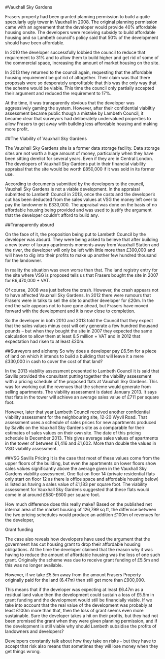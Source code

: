 #Vauxhall Sky Gardens

Frasers property had been granted planning permission to build a quite specularly ugly tower in Vauxhall in 2008. The original planning permission came with an agreement that the developer would provide 40% affordable housing onsite. The developers were receiving subsidy to build affordable housing and so Lambeth council's policy said that 50% of the development should have been affordable. 

In 2010 the developer successfully lobbied the council to reduce that requirement to 31% and to allow them to build higher and get rid of some of the commercial space, increasing the amount of market housing on the site. 

In 2013 they returned to the council again, requesting that the affordable housing requirement be got rid of altogether. Their claim was that there proposals were so desperately unprofitable that this was the only way that the scheme would be viable. This time the council only partially accepted their argument and reduced the requirement to 17%.

At the time, it was transparently obvious that the developer was aggressively gaming the system. However, after their confidential viabiltiy assessment became public though a mistake by Lambeth Council, it became clear that surveyors had deliberately undervalued properties to allow Frasers to get away with building less affordable housing and making more profit.

##The Viability of Vauxhall Sky Gardens

The Vauxhall Sky Gardens site is a former data storage facility. Data storage sites are not worth a huge amount of money, particularly when they have been sitting derelict for several years. Even if they are in Central London. The developers of Vauxhall Sky Gardens put in their financial viability appraisal that the site would be worth £850,000 if it was sold in its former use.

According to documents submitted by the developers to the council, Vauxhall Sky Gardens is not a viable development. In the appraisal submitted to Lambeth Council in 2013, once the costs and the developer’s cut has been deducted from the sales values at VSG the money left over to pay the landowner is £333,000. The appraisal was done on the basis of no affordable housing being provided and was used to justify the argument that the developer couldn’t afford to build any.

##Transparently absurd

On the face of it, the proposition being put to Lambeth Council by the developer was absurd. They were being asked to believe that after building a new tower of luxury apartments moments away from Vauxhall Station and the river, the developer will only be left with little more than £300,000 and will have to dig into their profits to make up another few hundred thousand for the landowner.

In reality the situation was even worse than that. The land registry entry for the site where VSG is proposed tells us that Frasers bought the site in 2007 for £6,470,000 + VAT.

Of course, 2008 was just before the crash. However, the crash appears not to have affected Vauxhall Sky Gardens. In 2012 there were rumours that Frasers were in talks to sell the site to another developer for £20m. In the end the sale appears not to have gone ahead, but Frasers have moved forward with the development and it is now close to completion.

So the developer in both 2010 and 2013 told the Council that they expect that the sales values minus cost will only generate a few hundred thousand pounds – but when they bought the site in 2007 they expected the same calculation to allow them at least 6.5 million + VAT and in 2012 that expectation had risen to at least £20m.

##Surveyors and alchemy
So why does a developer pay £6.5m for a piece of land on which it intends to build a building that will leave it a mere £330,000 in cash to cover the cost of that land? 

In the 2013 viability assessment presented to Lambeth Council it is said that Savills provided the consultant putting together the viability assessment with a pricing schedule of the proposed flats at Vauxhall Sky Gardens. This was for working out the revenues that the scheme would generate from selling apartments. The viability assessment is dated January 2013. It says that flats in the tower will achieve an average sales value of £711 per square foot.

However, later that year Lambeth Council received another confidential viability assessment for the neighbouring site, 12-20 Wyvil Road. That assessment uses a schedule of sales prices for new apartments produced by Savills on the Vauxhall Sky Gardens site as a comparable for their estimates of sales values on their own site. The date of this pricing schedule is December 2013. This gives average sales values of apartments in the tower of between £1,416 and £1,602. More than double the values in VSG viability assessment.

##VSG Savills Pricing
It is the case that most of these values come from the upper floors of the building, but even the apartments on lower floors show sales values significantly above the average given in the Vauxhall Sky Gardens viability assessment. One flat on floor 14 (private residential flats only start on floor 12 as there is office space and affordable housing below) is listed as having a sales value of £1,183 per square foot. The viability assessment for Vauxhall Sky Gardens suggested that these flats would come in at around £580-£600 per square foot.

How much difference does this really make? Based on the published net internal area of the market housing of 126,799 sq ft, the differnce between the two pricing schedules would produce an addition £100m of revenues for the developer, 

Grant funding

The case also reveals how developers have used the argument that the government has cut housing grant to drop their affordable housing obligations. At the time the developer claimed that the reason why it was having to reduce the amount of affordable housing was the loss of one such grant. Originally the scheme was due to receive grant funding of £5.5m and this was no longer available.

However, if we take £5.5m away from the amount Frasers Property originally paid for the land (6.47m) then still get more than £900,000.

This means that if the developer was expecting at least £6.47m as a residual land value then the development could sustain a loss of £5.5m in grant funding and the development would still be financially viable. If we take into account that the real value of the development was probably at least £100m more than that, then the loss of grant seems even more sustainable. Sure the developer takes a hit on their profits, but they had not been promised the grant when they were given planning permission, and if the development is still viable why should Lambeth subsidise the profits of landowners and developers?

Developers constantly talk about how they take on risks – but they have to accept that risk also means that sometimes they will lose money when they get things wrong.